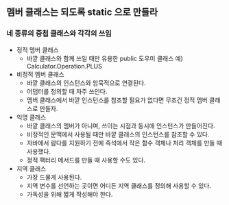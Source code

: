## 멤버 클래스는 되도록 static 으로 만들라
### 네 종류의 중첩 클래스와 각각의 쓰임

- 정적 멤버 클래스
  - 바깥 클래스와 함께 쓰일 때만 유용한 public 도우미 클래스 예) Calculator.Operation.PLUS
- 비정적 멤버 클래스
  - 바깥 클래스의 인스턴스와 암묵적으로 연결된다.
  - 어댑터를 정의할 때 자주 쓰인다.
  - 멤버 클래스에서 바깥 인스턴스를 참조할 필요가 없다면 무조건 정적 멤버 클래스로 만들자.
- 익명 클래스
  - 바깥 클래스의 멤버가 아니며, 쓰이는 시점과 동시에 인스턴스가 만들어진다.
  - 비정적인 문맥에서 사용될 때만 바깥 클래스의 인스턴스를 참조할 수 있다.
  - 자바에서 람다를 지원하기 전에 즉석에서 작은 함수 객체나 처리 객체를 만들 때 사용했다.
  - 정적 팩터리 메서드를 만들 때 사용할 수도 있다.
- 지역 클래스
  - 가장 드물게 사용된다.
  - 지역 변수를 선언하는 곳이면 어디든 지역 클래스를 정의해 사용할 수 있다.
  - 가독성을 위해 짧게 작성해야 한다.